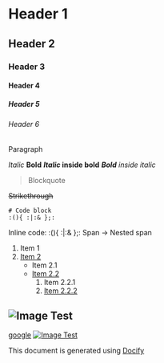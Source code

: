Header 1
====================

Header 2
--------------------

### Header 3

#### Header 4

##### Header 5

###### Header 6

Paragraph


*Italic*
**Bold**
***Italic* inside bold**
***Bold** inside italic*
> Blockquote

~~Strikethrough~~
```
# Code block
:(){ :|:& };:
```

Inline code: :(){ :|:& };:
Span -> Nested span
1. Item 1
2. [Item 2](#)
   * Item 2.1
   * [Item 2.2](#)
      1. Item 2.2.1
      2. [Item 2.2.2](#)


![Image Test](https://img.shields.io/badge/docify-image_test-green.svg)
--------------------------------------------------

[google](https://google.com)
[![Image Test](https://img.shields.io/badge/docify-image_test-green.svg)](https://img.shields.io/badge/docify-image_test-green.svg)


This document is generated using [Docify](https://github.com/rapidstack/docify)

